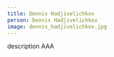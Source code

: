 ```yaml
---
title: Dennis Hadjivelichkov
person: Dennis Hadjivelichkov
image: dennis_hadjivelichkov.jpg
---
```

description AAA
